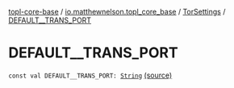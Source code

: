 [topl-core-base](../../index.md) / [io.matthewnelson.topl_core_base](../index.md) / [TorSettings](index.md) / [DEFAULT__TRANS_PORT](./-d-e-f-a-u-l-t__-t-r-a-n-s_-p-o-r-t.md)

# DEFAULT__TRANS_PORT

`const val DEFAULT__TRANS_PORT: `[`String`](https://kotlinlang.org/api/latest/jvm/stdlib/kotlin/-string/index.html) [(source)](https://github.com/05nelsonm/TorOnionProxyLibrary-Android/blob/master/topl-core-base/src/main/java/io/matthewnelson/topl_core_base/TorSettings.kt#L141)